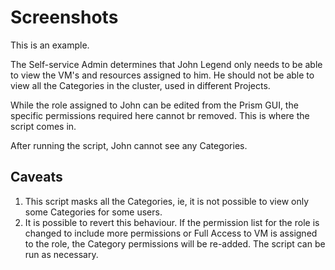 # Screenshots

This is an example.

The Self-service Admin determines that John Legend only needs to be able to view the VM's and resources assigned to him. He should not be able to view all the Categories in the cluster, used in different Projects. 





While the role assigned to John can be edited from the Prism GUI, the specific permissions required here cannot br removed. This is where the script comes in.

 

After running the script, John cannot see any Categories. 



## Caveats
1) This script masks all the Categories, ie, it is not possible to view only some Categories for some users.
1) It is possible to revert this behaviour. If the permission list for the role is changed to include more permissions or Full Access to VM is assigned to the role, the Category permissions will be re-added. The script can be run as necessary.

